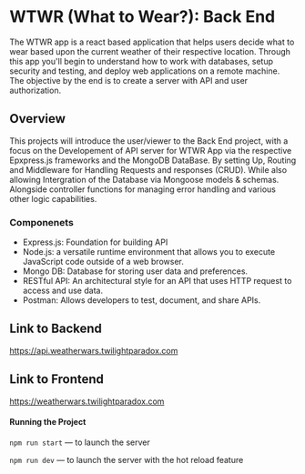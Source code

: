 # WTWR (What to Wear?): Back End
The WTWR app is a react based application that helps users decide what to wear based upon the current weather of their respective location. Through this app you'll begin to understand how to work with databases, setup security and testing, and deploy web applications on a remote machine. The objective by the end is to create a server with API and user authorization.   

## Overview
This projects will introduce the user/viewer to the Back End project,  with a focus on the Developement of API server for WTWR App via the respective Epxpress.js frameworks and the MongoDB DataBase. By setting Up, Routing and Middleware for Handling Requests and responses (CRUD). While also allowing Intergration of the Database via Mongoose models & schemas. Alongside controller functions for managing error handling and various other logic capabilities.

### Componenets
* Express.js: Foundation for building API
* Node.js: a versatile runtime environment that allows you to execute JavaScript code outside of a web browser. 
* Mongo DB: Database for storing user data and preferences.
* RESTful API: An architectural style for an API that uses HTTP request to access and use data.
* Postman: Allows developers to test, document, and share APIs.

## Link to Backend 

https://api.weatherwars.twilightparadox.com

## Link to Frontend
https://weatherwars.twilightparadox.com


#### Running the Project
`npm run start` — to launch the server 

`npm run dev` — to launch the server with the hot reload feature


